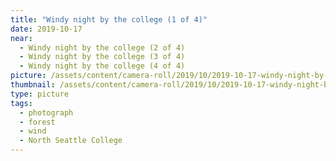 ```yaml
---
title: "Windy night by the college (1 of 4)"
date: 2019-10-17
near:
  - Windy night by the college (2 of 4)
  - Windy night by the college (3 of 4)
  - Windy night by the college (4 of 4)
picture: /assets/content/camera-roll/2019/10/2019-10-17-windy-night-by-the-college-1/20191018_024115921_iOS.jpg
thumbnail: /assets/content/camera-roll/2019/10/2019-10-17-windy-night-by-the-college-1/20191018_024115921_iOS-thumbnail.jpg
type: picture
tags:
  - photograph
  - forest
  - wind
  - North Seattle College
---
```

